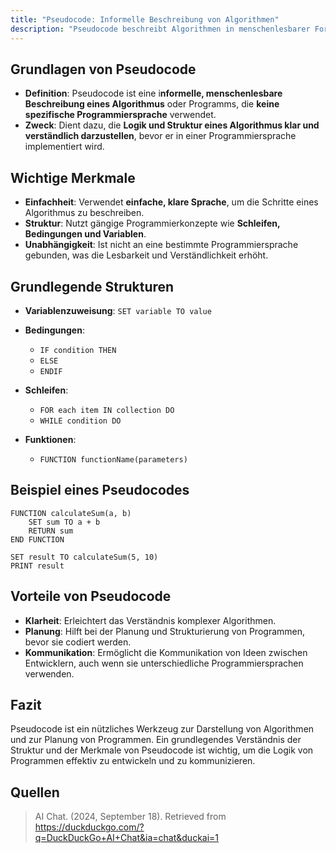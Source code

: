 ```yaml
---
title: "Pseudocode: Informelle Beschreibung von Algorithmen"
description: "Pseudocode beschreibt Algorithmen in menschenlesbarer Form ohne spezifische Programmiersprache. Er verwendet Strukturen wie Schleifen und Bedingungen. Vorteile liegen in Klarheit und Planung vor der Implementierung."
---
```


## Grundlagen von Pseudocode
- **Definition**: Pseudocode ist eine i**nformelle, menschenlesbare Beschreibung eines Algorithmus** oder Programms, die **keine spezifische Programmiersprache** verwendet.
- **Zweck**: Dient dazu, die **Logik und Struktur eines Algorithmus klar und verständlich darzustellen**, bevor er in einer Programmiersprache implementiert wird.

## Wichtige Merkmale
- **Einfachheit**: Verwendet **einfache, klare Sprache**, um die Schritte eines Algorithmus zu beschreiben.
- **Struktur**: Nutzt gängige Programmierkonzepte wie **Schleifen, Bedingungen und Variablen**.
- **Unabhängigkeit**: Ist nicht an eine bestimmte Programmiersprache gebunden, was die Lesbarkeit und Verständlichkeit erhöht.

## Grundlegende Strukturen
- **Variablenzuweisung**: `SET variable TO value`
- **Bedingungen**: 
  - `IF condition THEN`
  - `ELSE`
  - `ENDIF`
  
- **Schleifen**:
  - `FOR each item IN collection DO`
  - `WHILE condition DO`
  
- **Funktionen**: 
  - `FUNCTION functionName(parameters)`

## Beispiel eines Pseudocodes
```
FUNCTION calculateSum(a, b)
    SET sum TO a + b
    RETURN sum
END FUNCTION

SET result TO calculateSum(5, 10)
PRINT result
```

## Vorteile von Pseudocode
- **Klarheit**: Erleichtert das Verständnis komplexer Algorithmen.
- **Planung**: Hilft bei der Planung und Strukturierung von Programmen, bevor sie codiert werden.
- **Kommunikation**: Ermöglicht die Kommunikation von Ideen zwischen Entwicklern, auch wenn sie unterschiedliche Programmiersprachen verwenden.

## Fazit
Pseudocode ist ein nützliches Werkzeug zur Darstellung von Algorithmen und zur Planung von Programmen. Ein grundlegendes Verständnis der Struktur und der Merkmale von Pseudocode ist wichtig, um die Logik von Programmen effektiv zu entwickeln und zu kommunizieren.


## Quellen

> AI Chat. (2024, September 18). Retrieved from https://duckduckgo.com/?q=DuckDuckGo+AI+Chat&ia=chat&duckai=1